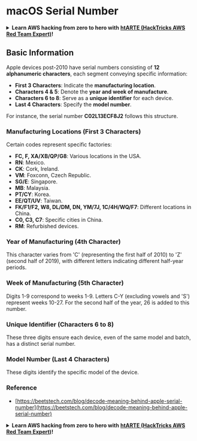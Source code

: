 # macOS Serial Number

<details>

<summary><strong>Learn AWS hacking from zero to hero with</strong> <a href="https://training.hacktricks.xyz/courses/arte"><strong>htARTE (HackTricks AWS Red Team Expert)</strong></a><strong>!</strong></summary>

Other ways to support HackTricks:

* If you want to see your **company advertised in HackTricks** or **download HackTricks in PDF** Check the [**SUBSCRIPTION PLANS**](https://github.com/sponsors/carlospolop)!
* Get the [**official PEASS & HackTricks swag**](https://peass.creator-spring.com)
* Discover [**The PEASS Family**](https://opensea.io/collection/the-peass-family), our collection of exclusive [**NFTs**](https://opensea.io/collection/the-peass-family)
* **Join the** 💬 [**Discord group**](https://discord.gg/hRep4RUj7f) or the [**telegram group**](https://t.me/peass) or **follow** us on **Twitter** 🐦 [**@carlospolopm**](https://twitter.com/hacktricks_live)**.**
* **Share your hacking tricks by submitting PRs to the** [**HackTricks**](https://github.com/carlospolop/hacktricks) and [**HackTricks Cloud**](https://github.com/carlospolop/hacktricks-cloud) github repos.

</details>


## Basic Information

Apple devices post-2010 have serial numbers consisting of **12 alphanumeric characters**, each segment conveying specific information:

- **First 3 Characters**: Indicate the **manufacturing location**.
- **Characters 4 & 5**: Denote the **year and week of manufacture**.
- **Characters 6 to 8**: Serve as a **unique identifier** for each device.
- **Last 4 Characters**: Specify the **model number**.

For instance, the serial number **C02L13ECF8J2** follows this structure.

### **Manufacturing Locations (First 3 Characters)**
Certain codes represent specific factories:
- **FC, F, XA/XB/QP/G8**: Various locations in the USA.
- **RN**: Mexico.
- **CK**: Cork, Ireland.
- **VM**: Foxconn, Czech Republic.
- **SG/E**: Singapore.
- **MB**: Malaysia.
- **PT/CY**: Korea.
- **EE/QT/UV**: Taiwan.
- **FK/F1/F2, W8, DL/DM, DN, YM/7J, 1C/4H/WQ/F7**: Different locations in China.
- **C0, C3, C7**: Specific cities in China.
- **RM**: Refurbished devices.

### **Year of Manufacturing (4th Character)**
This character varies from 'C' (representing the first half of 2010) to 'Z' (second half of 2019), with different letters indicating different half-year periods.

### **Week of Manufacturing (5th Character)**
Digits 1-9 correspond to weeks 1-9. Letters C-Y (excluding vowels and 'S') represent weeks 10-27. For the second half of the year, 26 is added to this number.

### **Unique Identifier (Characters 6 to 8)**
These three digits ensure each device, even of the same model and batch, has a distinct serial number.

### **Model Number (Last 4 Characters)**
These digits identify the specific model of the device.

### Reference

* [https://beetstech.com/blog/decode-meaning-behind-apple-serial-number](https://beetstech.com/blog/decode-meaning-behind-apple-serial-number)

<details>

<summary><strong>Learn AWS hacking from zero to hero with</strong> <a href="https://training.hacktricks.xyz/courses/arte"><strong>htARTE (HackTricks AWS Red Team Expert)</strong></a><strong>!</strong></summary>

Other ways to support HackTricks:

* If you want to see your **company advertised in HackTricks** or **download HackTricks in PDF** Check the [**SUBSCRIPTION PLANS**](https://github.com/sponsors/carlospolop)!
* Get the [**official PEASS & HackTricks swag**](https://peass.creator-spring.com)
* Discover [**The PEASS Family**](https://opensea.io/collection/the-peass-family), our collection of exclusive [**NFTs**](https://opensea.io/collection/the-peass-family)
* **Join the** 💬 [**Discord group**](https://discord.gg/hRep4RUj7f) or the [**telegram group**](https://t.me/peass) or **follow** us on **Twitter** 🐦 [**@carlospolopm**](https://twitter.com/hacktricks_live)**.**
* **Share your hacking tricks by submitting PRs to the** [**HackTricks**](https://github.com/carlospolop/hacktricks) and [**HackTricks Cloud**](https://github.com/carlospolop/hacktricks-cloud) github repos.

</details>
